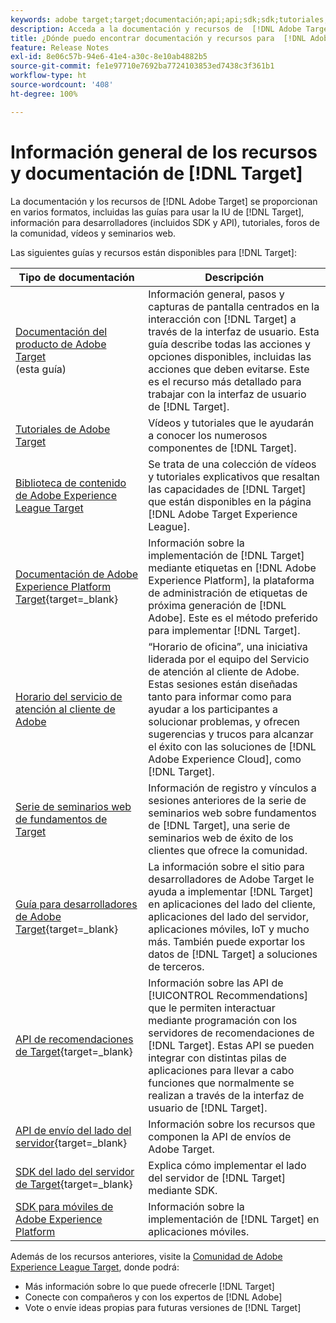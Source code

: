 ```yaml
---
keywords: adobe target;target;documentación;api;api;sdk;sdk;tutoriales;documento;documentación
description: Acceda a la documentación y recursos de  [!DNL Adobe Target] , que incluyen ayuda en línea, tutoriales, vídeos y documentación para desarrolladores (SDK, API y bibliotecas de JavaScript).
title: ¿Dónde puedo encontrar documentación y recursos para  [!DNL Adobe Target]?
feature: Release Notes
exl-id: 8e06c57b-94e6-41e4-a30c-8e10ab4882b5
source-git-commit: fe1e97710e7692ba7724103853ed7438c3f361b1
workflow-type: ht
source-wordcount: '408'
ht-degree: 100%

---
```


# Información general de los recursos y documentación de [!DNL Target]

La documentación y los recursos de [!DNL Adobe Target] se proporcionan en varios formatos, incluidas las guías para usar la IU de [!DNL Target], información para desarrolladores (incluidos SDK y API), tutoriales, foros de la comunidad, vídeos y seminarios web.

Las siguientes guías y recursos están disponibles para [!DNL Target]:

| Tipo de documentación | Descripción |
| --- | --- |
| [Documentación del producto de Adobe Target](/help/main/target-home.md)<br>(esta guía) | Información general, pasos y capturas de pantalla centrados en la interacción con [!DNL Target] a través de la interfaz de usuario. Esta guía describe todas las acciones y opciones disponibles, incluidas las acciones que deben evitarse. Este es el recurso más detallado para trabajar con la interfaz de usuario de [!DNL Target]. |
| [Tutoriales de Adobe Target](https://experienceleague.adobe.com/docs/target-learn/tutorials/overview.html?lang=es) | Vídeos y tutoriales que le ayudarán a conocer los numerosos componentes de [!DNL Target]. |
| [Biblioteca de contenido de Adobe Experience League Target](https://guided.adobe.com/#recommended/solutions/target) | Se trata de una colección de vídeos y tutoriales explicativos que resaltan las capacidades de [!DNL Target] que están disponibles en la página [!DNL Adobe Target Experience League]. |
| [Documentación de Adobe Experience Platform Target](https://experienceleague.adobe.com/docs/target-dev/developer/client-side/at-js-implementation/deploy-at-js/implement-target-using-adobe-launch.html?lang=es){target=_blank} | Información sobre la implementación de [!DNL Target] mediante etiquetas en [!DNL Adobe Experience Platform], la plataforma de administración de etiquetas de próxima generación de [!DNL Adobe]. Este es el método preferido para implementar [!DNL Target]. |
| [Horario del servicio de atención al cliente de Adobe](/help/main/cmp-resources-and-contact-information.md#concept_58EA30379D3B48C4848BA2A8C464A5B7) | “Horario de oficina”, una iniciativa liderada por el equipo del Servicio de atención al cliente de Adobe. Estas sesiones están diseñadas tanto para informar como para ayudar a los participantes a solucionar problemas, y ofrecen sugerencias y trucos para alcanzar el éxito con las soluciones de [!DNL Adobe Experience Cloud], como [!DNL Target]. |
| [Serie de seminarios web de fundamentos de Target](https://landing.adobe.com/acs/2018/na/adobe-target/registration.html) | Información de registro y vínculos a sesiones anteriores de la serie de seminarios web sobre fundamentos de [!DNL Target], una serie de seminarios web de éxito de los clientes que ofrece la comunidad. |
| [Guía para desarrolladores de Adobe Target](https://experienceleague.adobe.com/docs/target-dev/developer/overview.html?lang=es){target=_blank} | La información sobre el sitio para desarrolladores de Adobe Target le ayuda a implementar [!DNL Target] en aplicaciones del lado del cliente, aplicaciones del lado del servidor, aplicaciones móviles, IoT y mucho más. También puede exportar los datos de [!DNL Target] a soluciones de terceros. |
| [API de recomendaciones de Target](https://experienceleague.adobe.com/docs/target-dev/developer/api/recommendations-api/overview.html?lang=es){target=_blank} | Información sobre las API de [!UICONTROL Recommendations] que le permiten interactuar mediante programación con los servidores de recomendaciones de [!DNL Target]. Estas API se pueden integrar con distintas pilas de aplicaciones para llevar a cabo funciones que normalmente se realizan a través de la interfaz de usuario de [!DNL Target]. |
| [API de envío del lado del servidor](https://experienceleague.adobe.com/docs/target-dev/developer/server-side/server-side-overview.html?lang=es){target=_blank} | Información sobre los recursos que componen la API de envíos de Adobe Target. |
| [SDK del lado del servidor de Target](https://experienceleague.adobe.com/docs/target-dev/developer/server-side/getting-started.html?lang=es){target=_blank} | Explica cómo implementar el lado del servidor de [!DNL Target] mediante SDK. |
| [SDK para móviles de Adobe Experience Platform](https://experienceleague.adobe.com/docs/mobile.html?lang=es) | Información sobre la implementación de [!DNL Target] en aplicaciones móviles. |

Además de los recursos anteriores, visite la [Comunidad de Adobe Experience League Target](https://experienceleaguecommunities.adobe.com/t5/adobe-target/ct-p/adobe-target-community), donde podrá:

* Más información sobre lo que puede ofrecerle [!DNL Target]
* Conecte con compañeros y con los expertos de [!DNL Adobe]
* Vote o envíe ideas propias para futuras versiones de [!DNL Target]